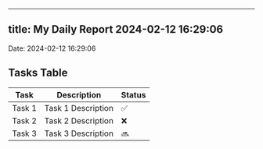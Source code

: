 
---
title: My Daily Report 2024-02-12 16:29:06
---

Date: 2024-02-12 16:29:06

## Tasks Table

| Task | Description | Status |
|------|-------------|--------|
| Task 1 | Task 1 Description | ✅ |
| Task 2 | Task 2 Description | ❌ |
| Task 3 | Task 3 Description | 🔜 |

